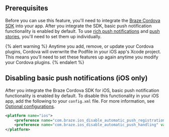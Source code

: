 ## Prerequisites

Before you can use this feature, you'll need to integrate the [Braze Cordova SDK]({{site.baseurl}}/developer_guide/platforms/cordova/sdk_integration/) into your app.  After you integrate the SDK, basic push notification functionality is enabled by default. To use [rich push notifications](#setting-up-rich-push-notifications) and [push stories](#setting-up-push-stories), you'll need to set them up individually.

{% alert warning %}
Anytime you add, remove, or update your Cordova plugins, Cordova will overwrite the Podfile in your iOS app's Xcode project. This means you’ll need to set these features up again anytime you modify your Cordova plugins.
{% endalert %}

## Disabling basic push notifications (iOS only)

After you integrate the Braze Cordova SDK for iOS, basic push notification functionality is enabled by default. To disable this functionality in your iOS app, add the following to your `config.xml` file. For more information, see [Optional configurations]({{site.baseurl}}/developer_guide/platform_integration_guides/cordova/sdk_integration#optional-configurations).

```xml
<platform name="ios">
    <preference name="com.braze.ios_disable_automatic_push_registration" value="NO" />
    <preference name="com.braze.ios_disable_automatic_push_handling" value="NO" />
</platform>
```
